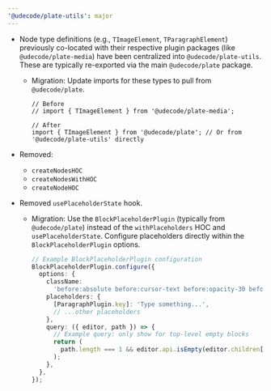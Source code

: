 ```yaml
---
'@udecode/plate-utils': major
---
```


- Node type definitions (e.g., `TImageElement`, `TParagraphElement`) previously co-located with their respective plugin packages (like `@udecode/plate-media`) have been centralized into `@udecode/plate-utils`. These are typically re-exported via the main `@udecode/plate` package.

  - Migration: Update imports for these types to pull from `@udecode/plate`.

    ```tsx
    // Before
    // import { TImageElement } from '@udecode/plate-media';

    // After
    import { TImageElement } from '@udecode/plate'; // Or from '@udecode/plate-utils' directly
    ```

- Removed:
  - `createNodesHOC`
  - `createNodesWithHOC`
  - `createNodeHOC`
- Removed `usePlaceholderState` hook.
  - Migration: Use the `BlockPlaceholderPlugin` (typically from `@udecode/plate`) instead of the `withPlaceholders` HOC and `usePlaceholderState`. Configure placeholders directly within the `BlockPlaceholderPlugin` options.
    ```ts
    // Example BlockPlaceholderPlugin configuration
    BlockPlaceholderPlugin.configure({
      options: {
        className:
          'before:absolute before:cursor-text before:opacity-30 before:content-[attr(placeholder)]',
        placeholders: {
          [ParagraphPlugin.key]: 'Type something...',
          // ...other placeholders
        },
        query: ({ editor, path }) => {
          // Example query: only show for top-level empty blocks
          return (
            path.length === 1 && editor.api.isEmpty(editor.children[path[0]])
          );
        },
      },
    });
    ```
